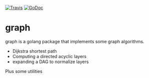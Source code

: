 [![Travis](https://travis-ci.org/etnz/graph.svg?branch=master)](https://travis-ci.org/etnz/graph.svg?branch=master)
[![GoDoc](https://godoc.org/github.com/etnz/graph?status.svg)](https://godoc.org/github.com/etnz/graph)

# graph

graph is a golang package that implements some graph algorithms.

- Dijkstra shortest path
- Computing a directed acyclic layers
- expanding a DAG to normalize layers

Plus some utilities